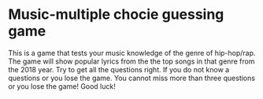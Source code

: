 # Music-multiple chocie guessing game
This is a game that tests your music knowledge of the genre of hip-hop/rap. The game will show popular lyrics from the the top songs in that genre from the 2018 year. Try to get all the questions right. If you do not know a questions or you lose the game. You cannot miss more than three questions or you lose the game! Good luck!
